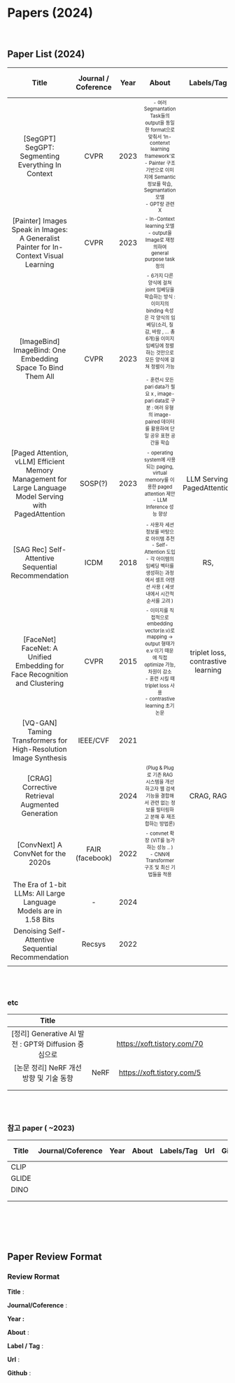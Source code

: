 # Papers (2024)

</br>

## Paper List (2024)
|                                                   Title                                                  	| Journal / Coference  	| Year 	|                                                                                                                                                                   About                                                                                                                                                                  	|             Labels/Tag             	| Read / Review<br>Done 	|
|:--------------------------------------------------------------------------------------------------------:	|:--------------------:	|:----:	|:----------------------------------------------------------------------------------------------------------------------------------------------------------------------------------------------------------------------------------------------------------------------------------------------------------------------------------------:	|:----------------------------------:	|:---------------------:	|
| [SegGPT] SegGPT: Segmenting Everything In Context                                                        	| CVPR                 	| 2023 	|<sup><sub> - 여러 Segmantation Task들의 output을 동일한 format으로 맞춰서  ‘In-contenxt learning framework’로<br>- Painter 구조 기반으로 이미지에 Semantic 정보를 학습, Segmantation 모델<br>- GPT랑 관련 X                                                                                                                                         	</sub></sup> |                                    	|                       	|
| [Painter] Images Speak in Images: A Generalist Painter for In-Context Visual Learning                    	| CVPR                 	| 2023 	|<sup><sub> - In-Context learning 모델<br>- output을 Image로 재정의하여 general purpose task 정의 </sub></sup>	|                                    	|                       	|
| [ImageBind] ImageBind: One Embedding Space To Bind Them All                                              	| CVPR                 	| 2023 	|<sup><sub> - 6가지 다른 양식에 걸쳐 joint 임베딩을 학습하는 방식 : 이미지의 binding 속성은 각 양식의 임베딩(소리, 질감, 바람 , … 총 6개)을 이미지 임베딩에 정렬하는 것만으로 모든 양식에 걸쳐 정렬이 가능<br><br>- 훈련시 모든 pari data가 필요 x , image-pari data로 구분  : 여러 유형의 image-paired 데이터를 활용하여 단일 공유 표현 공간을 학습 	|                                    	|                       	|
| [Paged Attention, vLLM] Efficient Memory Management for Large Language Model Serving with PagedAttention 	| SOSP(?)              	| 2023 	|<sup><sub> - operating system에 사용되는 paging, virtual memory를 이용한 paged attention 제안<br>- LLM Inference 성능 향상  </sub></sup>| LLM Serving, PagedAttention        	|                       	|
| [SAG Rec] Self-Attentive Sequential Recommendation                                                       	| ICDM                 	| 2018 	|<sup><sub> - 사용자 세션 정보를 바탕으로 아이템 추천<br>- Self-Attention 도입<br>- 각 아이템의 임베딩 벡터를 생성하는 과정에서 셀프 어텐션 사용 ( 세셧 내에서 시간적 순서를 고려 )  </sub></sup>	| RS,                                	|                       	|
| [FaceNet] FaceNet: A Unified Embedding for Face Recognition and Clustering                               	| CVPR                 	| 2015 	|<sup><sub> - 이미지를 직접적으로 embedding vector(e.v)로 mapping → output 형태가 e.v 이기 때문에 직접 optimize 가능, 차원이 감소<br>- 훈련 시킬 때 triplet loss 사용<br>- contrastive learning 초기 논문 </sub></sup>| triplet loss, contrastive learning 	|                       	|
| [VQ-GAN] Taming Transformers for High-Resolution Image Synthesis                                         	| IEEE/CVF             	| 2021 	| <sup><sub>   </sub></sup>|                                    	|                       	|
| [CRAG] Corrective Retrieval Augmented Generation                                                         	|                      	| 2024 	| <sup><sub> (Plug & Plug 로 기존 RAG 시스템을 개선하고자 웹 검색 기능을 결합해서 관련 없는 정보를 필터링하고 분해 후 재조합하는 방법론) </sub></sup>| CRAG, RAG                          	|                       	|
| [ConvNext] A ConvNet for the 2020s                                                                       	| FAIR <br>(facebook)  	| 2022 	| <sup><sub> - convnet 확장 (ViT를 능가하는 성능 .. )<br>- CNN에 Transformer 구조 및 최신 기법들을 적용  </sub></sup>                                                                                                                                                                                                                                             	|                                    	|                       	|
| The Era of 1-bit LLMs: All Large Language Models are in 1.58 Bits                                        	| -                    	| 2024 	| <sup><sub>   </sub></sup> |                                    	|                       	|
| Denoising Self-Attentive Sequential Recommendation                                                       	| Recsys               	| 2022 	|<sup><sub>   </sub></sup> |                                    	|                       	|
|                                                                                                          	|                      	|      	| <sup><sub>   </sub></sup>|                                    	|                       	|

</br>
</br>

### etc
|                         Title                        	|      	|                             	|   	|   	|   	|
|:----------------------------------------------------:	|:----:	|:---------------------------:	|:-:	|:-:	|:-:	|
| [정리] Generative AI 발전 : GPT와 Diffusion 중심으로 	|      	| https://xoft.tistory.com/70 	|   	|   	|   	|
| [논문 정리] NeRF 개선 방향 및 기술 동향              	| NeRF 	| https://xoft.tistory.com/5  	|   	|   	|   	|
|                                                      	|      	|                             	|   	|   	|   	|
|                                                      	|      	|                             	|   	|   	|   	|

</br>
</br>


### 참고 paper ( ~2023)

| Title | Journal/Coference  | Year | About | Labels/Tag | Url | Github/Code | Read/Review Done |
| --- | --- | --- | --- | --- | --- | --- | --- |
| CLIP |  |  |  |  |  |  |  |
| GLIDE |  |  |  |  |  |  |  |
| DINO |  |  |  |  |  |  |  |
|  |  |  |  |  |  |  |  |
|  |  |  |  |  |  |  |  |


</br>
</br>
</br>
</br>

## Paper Review Format

### **Review Rormat**

**Title** :  

**Journal/Coference** :   

**Year :**   

**About** : 

**Label / Tag** :  

**Url** :

**Github** : 
